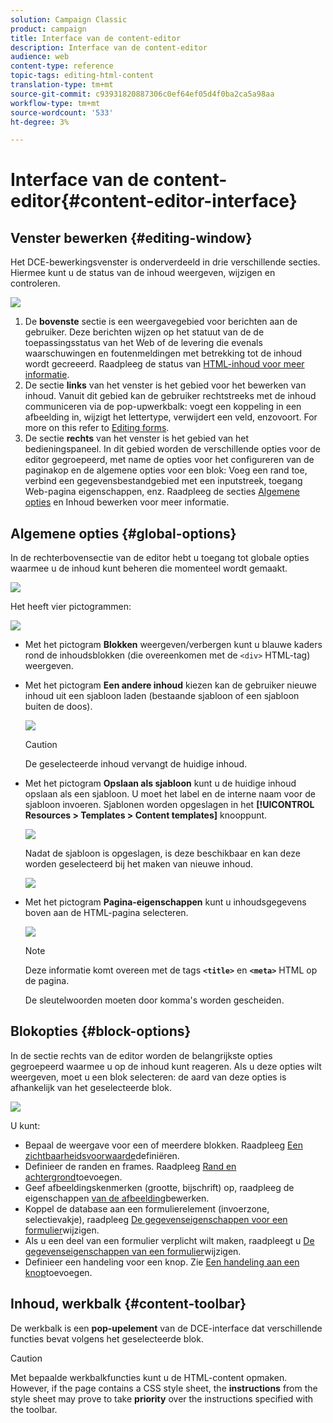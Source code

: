 ```yaml
---
solution: Campaign Classic
product: campaign
title: Interface van de content-editor
description: Interface van de content-editor
audience: web
content-type: reference
topic-tags: editing-html-content
translation-type: tm+mt
source-git-commit: c93931820887306c0ef64ef05d4f0ba2ca5a98aa
workflow-type: tm+mt
source-wordcount: '533'
ht-degree: 3%

---
```



# Interface van de content-editor{#content-editor-interface}

## Venster bewerken {#editing-window}

Het DCE-bewerkingsvenster is onderverdeeld in drie verschillende secties. Hiermee kunt u de status van de inhoud weergeven, wijzigen en controleren.

![](assets/dce_decoupe_window_nb.png)

1. De **bovenste** sectie is een weergavegebied voor berichten aan de gebruiker. Deze berichten wijzen op het statuut van de de toepassingsstatus van het Web of de levering die evenals waarschuwingen en foutenmeldingen met betrekking tot de inhoud wordt gecreeerd. Raadpleeg de status van [HTML-inhoud voor meer informatie](../../web/using/content-editing-best-practices.md#html-content-statuses).
1. De sectie **links** van het venster is het gebied voor het bewerken van inhoud. Vanuit dit gebied kan de gebruiker rechtstreeks met de inhoud communiceren via de pop-upwerkbalk: voegt een koppeling in een afbeelding in, wijzigt het lettertype, verwijdert een veld, enzovoort. For more on this refer to [Editing forms](../../web/using/editing-content.md#editing-forms).
1. De sectie **rechts** van het venster is het gebied van het bedieningspaneel. In dit gebied worden de verschillende opties voor de editor gegroepeerd, met name de opties voor het configureren van de paginakop en de algemene opties voor een blok: Voeg een rand toe, verbind een gegevensbestandgebied met een inputstreek, toegang Web-pagina eigenschappen, enz. Raadpleeg de secties [Algemene opties](#global-options) en Inhoud [](../../web/using/editing-content.md) bewerken voor meer informatie.

## Algemene opties {#global-options}

In de rechterbovensectie van de editor hebt u toegang tot globale opties waarmee u de inhoud kunt beheren die momenteel wordt gemaakt.

![](assets/dce_global_options.png)

Het heeft vier pictogrammen:

![](assets/dce_icons_sidebar.png)

* Met het pictogram **Blokken** weergeven/verbergen kunt u blauwe kaders rond de inhoudsblokken (die overeenkomen met de `<div>` HTML-tag) weergeven.

* Met het pictogram **Een andere inhoud** kiezen kan de gebruiker nieuwe inhoud uit een sjabloon laden (bestaande sjabloon of een sjabloon buiten de doos).

   ![](assets/dce_popup_templatechoice.png)

   >[!CAUTION]
   >
   >De geselecteerde inhoud vervangt de huidige inhoud.

* Met het pictogram **Opslaan als sjabloon** kunt u de huidige inhoud opslaan als een sjabloon. U moet het label en de interne naam voor de sjabloon invoeren. Sjablonen worden opgeslagen in het **[!UICONTROL Resources > Templates > Content templates]** knooppunt.

   ![](assets/dce_popup_savetemplate.png)

   Nadat de sjabloon is opgeslagen, is deze beschikbaar en kan deze worden geselecteerd bij het maken van nieuwe inhoud.

   ![](assets/dce_create_fromtemplate.png)

* Met het pictogram **Pagina-eigenschappen** kunt u inhoudsgegevens boven aan de HTML-pagina selecteren.

   ![](assets/dce_popup_headerhtml.png)

   >[!NOTE]
   >
   >Deze informatie komt overeen met de tags **`<title>`** en **`<meta>`** HTML op de pagina.
   >
   >De sleutelwoorden moeten door komma&#39;s worden gescheiden.

## Blokopties {#block-options}

In de sectie rechts van de editor worden de belangrijkste opties gegroepeerd waarmee u op de inhoud kunt reageren. Als u deze opties wilt weergeven, moet u een blok selecteren: de aard van deze opties is afhankelijk van het geselecteerde blok.

![](assets/dce_right_section.png)

U kunt:

* Bepaal de weergave voor een of meerdere blokken. Raadpleeg [Een zichtbaarheidsvoorwaarde](../../web/using/editing-content.md#defining-a-visibility-condition)definiëren.
* Definieer de randen en frames. Raadpleeg [Rand en achtergrond](../../web/using/editing-content.md#adding-a-border-and-background)toevoegen.
* Geef afbeeldingskenmerken (grootte, bijschrift) op, raadpleeg de eigenschappen [van de afbeelding](../../web/using/editing-content.md#editing-image-properties)bewerken.
* Koppel de database aan een formulierelement (invoerzone, selectievakje), raadpleeg [De gegevenseigenschappen voor een formulier](../../web/using/editing-content.md#changing-the-data-properties-for-a-form)wijzigen.
* Als u een deel van een formulier verplicht wilt maken, raadpleegt u [De gegevenseigenschappen van een formulier](../../web/using/editing-content.md#changing-the-data-properties-for-a-form)wijzigen.
* Definieer een handeling voor een knop. Zie [Een handeling aan een knop](../../web/using/editing-content.md#adding-an-action-to-a-button)toevoegen.

## Inhoud, werkbalk {#content-toolbar}

De werkbalk is een **pop-upelement** van de DCE-interface dat verschillende functies bevat volgens het geselecteerde blok.

>[!CAUTION]
>
>Met bepaalde werkbalkfuncties kunt u de HTML-content opmaken. However, if the page contains a CSS style sheet, the **instructions** from the style sheet may prove to take **priority** over the instructions specified with the toolbar.

